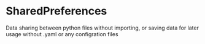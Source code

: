 # SharedPreferences
 Data sharing between python files without importing, or saving data for later usage without .yaml or any configration files
